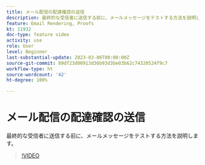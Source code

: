 ```yaml
---
title: メール配信の配達確認の送信
description: 最終的な受信者に送信する前に、メールメッセージをテストする方法を説明します。
feature: Email Rendering, Proofs
kt: 11932
doc-type: feature video
activity: use
role: User
level: Beginner
last-substantial-update: 2023-03-06T00:00:00Z
source-git-commit: 89df23d00913d36b93d3be03b62c74320524f9c7
workflow-type: ht
source-wordcount: '42'
ht-degree: 100%

---
```


# メール配信の配達確認の送信

最終的な受信者に送信する前に、メールメッセージをテストする方法を説明します。

>[!VIDEO](https://video.tv.adobe.com/v/3416038/?quality=12&learn=on)
